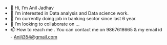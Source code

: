 - 👋 Hi, I’m Anil Jadhav
- 👀 I’m interested in Data analysis and Data science work.
- 🌱 I’m currently doing job in banking sector since last 6 year.
- 💞️ I’m looking to collaborate on ...
- 📫 How to reach me . You can contact me on 9867618665 & my email id - Anilj354@gmail.com

<!---
AnilJadhav1994/AnilJadhav1994 is a ✨ special ✨ repository because its `README.md` (this file) appears on your GitHub profile.
You can click the Preview link to take a look at your changes.
--->
